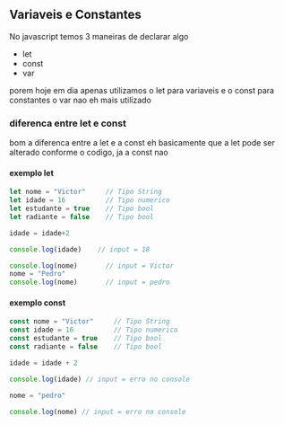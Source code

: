 ## Variaveis e Constantes

No javascript temos 3 maneiras de declarar algo
- let
- const
- var

porem hoje em dia apenas utilizamos o let para variaveis e o const para constantes o var nao eh mais utilizado

### diferenca entre let e const

bom a diferenca entre a let e a const eh basicamente que a let pode ser alterado conforme o codigo, ja a const nao

#### exemplo let

~~~javascript
let nome = "Victor"     // Tipo String 
let idade = 16          // Tipo numerico 
let estudante = true    // Tipo bool 
let radiante = false    // Tipo bool 

idade = idade+2

console.log(idade)    // input = 18

console.log(nome)       // input = Victor
nome = "Pedro"
console.log(nome)       // input = pedro

~~~
#### exemplo const
~~~javascript
const nome = "Victor"     // Tipo String 
const idade = 16          // Tipo numerico 
const estudante = true    // Tipo bool 
const radiante = false    // Tipo bool 

idade = idade + 2

console.log(idade) // input = erro no console

nome = "pedro"

console.log(nome) // input = erro no console
~~~